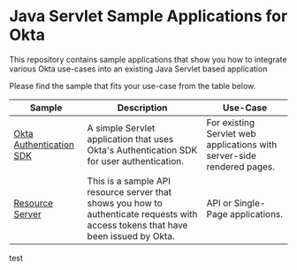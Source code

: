 # Java Servlet Sample Applications for Okta

This repository contains sample applications that show you how to integrate various Okta use-cases into an existing Java Servlet based application

Please find the sample that fits your use-case from the table below.

| Sample | Description | Use-Case |
|--------|-------------|----------|
| [Okta Authentication SDK](/authn-servlet) | A simple Servlet application that uses Okta's Authentication SDK for user authentication. | For existing Servlet web applications with server-side rendered pages. |
| [Resource Server](/resource-server) | This is a sample API resource server that shows you how to authenticate requests with access tokens that have been issued by Okta. | API or Single-Page applications. |
test
